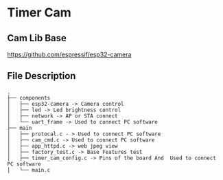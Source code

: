 # Timer Cam 
## Cam Lib Base
https://github.com/espressif/esp32-camera

## File Description
```
.
├── components
│   ├── esp32-camera -> Camera control
│   ├── led -> Led brightness control
│   ├── network -> AP or STA connect 
│   └── uart_frame -> Used to connect PC software
├── main
│   ├── protocal.c - > Used to connect PC software
│   ├── cam_cmd.c -> Used to connect PC software
│   ├── app_httpd.c -> web jpeg view
│   ├── factory_test.c -> Base Features test
│   ├── timer_cam_config.c -> Pins of the board And  Used to connect PC software
│   └── main.c
```
